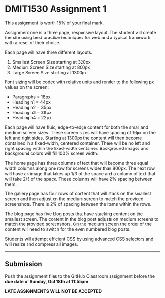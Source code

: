 # DMIT1530 Assignment 1

This assignment is worth 15% of your final mark.

Assignment one is a three page, responsive layout. The student will create the site using best practice techniques for web and a typical framework with a reset of their choice.

Each page will have three different layouts.
1. Smallest Screen Size starting at 320px
2.	Medium Screen Size starting at 800px
3.	Large Screen Size starting at 1300px

Font sizing will be coded with relative units and render to the following px values on the screen:
- Paragraphs = 18px
-	Heading h1 = 44px
-	Heading h2 = 35px
-	Heading h3 = 28px
-	Heading h4 = 22px

Each page will have fluid, edge-to-edge content for both the small and medium screen sizes. These screen sizes will have spacing of 16px on the left and right sides. Starting at 1300px the content will then become contained in a fixed-width, centered container. There will be no left and right spacing within the fixed-width container. Background images and background colors will fill 100% screen width.

The home page has three columns of text that will become three equal width columns along one row for screens wider than 800px. The next row will have an image that takes up 1/3 of the space and a column of text that will take 2/3 of the space. These columns will have 2% spacing between them.

The gallery page has four rows of content that will stack on the smallest screen and then adjust on the medium screen to match the provided screenshots. There is 2% of spacing between the items within the rows.

The blog page has five blog posts that have stacking content on the smallest screen. The content in the blog post adjusts on medium screens to match the provided screenshots. On the medium screen the order of the content will need to switch for the even numbered blog posts.

Students will attempt efficient CSS by using advanced CSS selectors and will resize and compress all images.

---

## Submission

Push the assignment files to the GitHub Classroom assignment before the **due date of Sunday, Oct 18th at 11:55pm**.

**LATE ASSIGNMENTS WILL NOT BE ACCEPTED**
